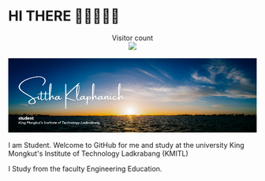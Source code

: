 # HI THERE 👋🏻👨🏻‍💻

<p align="center"> 
  Visitor count<br>
  <img src="https://profile-counter.glitch.me/SitthaKlaphanich/count.svg" />
</p>

![Alt text](./Images/1.png)

 I am Student. Welcome to GitHub for me and study at the university King Mongkut's Institute of Technology Ladkrabang (KMITL)

I Study from the faculty Engineering Education.

